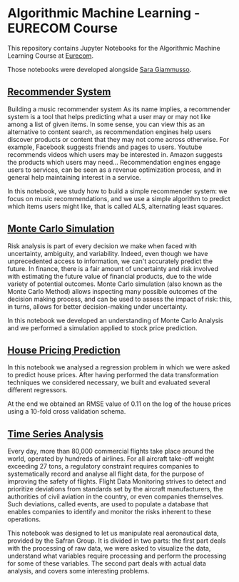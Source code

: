 # Algorithmic Machine Learning - EURECOM Course
This repository contains Jupyter Notebooks for the Algorithmic Machine 
Learning Course at [Eurecom](https://eurecom.fr/).

Those notebooks were developed alongside [Sara Giammusso](https://github.com/sgiammy).

## [Recommender System](https://github.com/marioguerriero/AML-course/blob/master/Recommender_System/RecSys.ipynb)


Building a music recommender system
As its name implies, a recommender system is a tool that helps predicting what a user may or may not like among a list of given items. In some sense, you can view this as an alternative to content search, as recommendation engines help users discover products or content that they may not come across otherwise. For example, Facebook suggests friends and pages to users. Youtube recommends videos which users may be interested in. Amazon suggests the products which users may need... Recommendation engines engage users to services, can be seen as a revenue optimization process, and in general help maintaining interest in a service.

In this notebook, we study how to build a simple recommender system: we focus on music recommendations, and we use a simple algorithm to predict which items users might like, that is called ALS, alternating least squares.


## [Monte Carlo Simulation](https://github.com/marioguerriero/AML-course/blob/master/Monte_Carlo_Simulation/MC.ipynb)

Risk analysis is part of every decision we make when faced with uncertainty, ambiguity, and variability. Indeed, even though we have unprecedented access to information, we can't accurately predict the future. In finance, there is a fair amount of uncertainty and risk involved with estimating the future value of financial products, due to the wide variety of potential outcomes. Monte Carlo simulation (also known as the Monte Carlo Method) allows inspecting many possible outcomes of the decision making process, and can be used to assess the impact of risk: this, in turns, allows for better decision-making under uncertainty.

In this notebook we developed an understanding of Monte Carlo Analysis and
we performed a simulation applied to stock price prediction.

## [House Pricing Prediction](https://github.com/marioguerriero/AML-course/blob/master/House_Pricing_Predictions/house-pricing.ipynb)

In this notebook we analysed a regression problem in which we were asked to
predict house prices. After having performed the data transformation techniques
we considered necessary, we built and evaluated several different regressors.

At the end we obtained an RMSE value of 0.11 on the log of the house prices
using a 10-fold cross validation schema.

## [Time Series Analysis](https://github.com/marioguerriero/AML-course/tree/master/TimeSeries)

Every day, more than 80,000 commercial flights take place around the world, operated by hundreds of airlines. For all aircraft take-off weight exceeding 27 tons, a regulatory constraint requires companies to systematically record and analyse all flight data, for the purpose of improving the safety of flights. Flight Data Monitoring strives to detect and prioritize deviations from standards set by the aircraft manufacturers, the authorities of civil aviation in the country, or even companies themselves. Such deviations, called events, are used to populate a database that enables companies to identify and monitor the risks inherent to these operations.

This notebook was designed to let us manipulate real aeronautical data, provided by the Safran Group. It is divided in two parts: the first part deals with the processing of raw data, we were asked to visualize the data, understand what variables require processing and perform the processing for some of these variables. The second part deals with actual data analysis, and covers some interesting problems.
